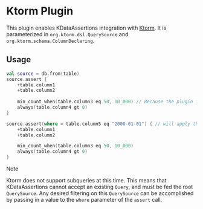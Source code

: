 # Ktorm Plugin

This plugin enables KDataAssertions integration with [Ktorm](https://www.ktorm.org/).
It is parameterized in `org.ktorm.dsl.QuerySource` and `org.ktorm.schema.ColumnDeclaring`.

## Usage

```Kotlin
val source = db.from(table)
source.assert {
    +table.column1
    +table.column2
    
    min_count_when(table.column3 eq 50, 10_000) // Because the plugin is parameterized in org.ktorm.schema.ColumnDeclaring, it can take full advantage of the methods available to that class. 
    always(table.column4 gt 0)
}

source.assert(where = table.column5 eq "2000-01-01") { // will apply the where filter after select is called on the `source` object
    +table.column1
    +table.column2

    min_count_when(table.column3 eq 50, 10_000)
    always(table.column4 gt 0)
}
```
>[!NOTE]
> Ktorm does not support subqueries at this time. 
> This means that KDataAssertions cannot accept an existing `Query`, and must be fed the root `QuerySource`.
> Any desired filtering on this `QuerySource` can be accomplished by passing in a value to the `where` parameter of the `assert` call.
